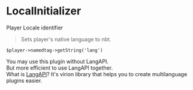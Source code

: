 # LocalInitializer
Player Locale identifier

>Sets player's native language to nbt.
```
$player->namedtag->getString('lang')
```

You may use this plugin without LangAPI. <br> 
But more efficient to use LangAPI together. <br>
What is [LangAPI](https://github.com/MlsDmitry/LangAPI)? It's virion library that helps you to create multilanguage plugins easier.


